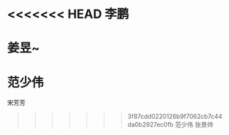 <<<<<<< HEAD
李鹏
=======

姜昱~
=======
范少伟
=======

宋芳芳

>>>>>>> 3f87cdd0220126b9f7062cb7c44da0b2927ec0fb
范少伟
张景帅

